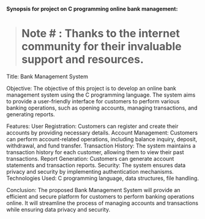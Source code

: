 **Synopsis for project on C programming online bank management:**

> # Note # : Thanks to the internet community for their invaluable support and resources.


Title: Bank Management System

Objective: The objective of this project is to develop an online bank management system using the C programming language. The system aims to provide a user-friendly interface for customers to perform various banking operations, such as opening accounts, managing transactions, and generating reports.

Features:
User Registration: Customers can register and create their accounts by providing necessary details.
Account Management: Customers can perform account-related operations, including balance inquiry, deposit, withdrawal, and fund transfer.
Transaction History: The system maintains a transaction history for each customer, allowing them to view their past transactions.
Report Generation: Customers can generate account statements and transaction reports.
Security: The system ensures data privacy and security by implementing authentication mechanisms.
Technologies Used: C programming language, data structures, file handling.


Conclusion: 
The proposed Bank Management System will provide an efficient and secure platform for customers to perform banking operations online. It will streamline the process of managing accounts and transactions while ensuring data privacy and security.
